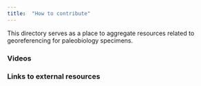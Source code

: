 ```yaml
---
title:  "How to contribute"
---
```


This directory serves as a place to aggregate resources related to georeferencing for paleobiology specimens.

### Videos

<!--Add a video link by copying the code in the line that begins with "include" onto
a new line. Then...

(1) Replace "videoid" with the video id of your video, e.g. if the link to your video
is "https://player.vimeo.com/video/408990525" then the video id is "408990525"

(2) Make sure the source is correct; you may only link videos available on
"vimeo" or "youtube" {% include iframe.html videoid = "408990525" source = "vimeo" %}-->

### Links to external resources

<!-- Add a new link to an external resource by copying the code in the line
below onto a new line and replacing "title" with your desired title and "url" with the link.- [title](url) -->
